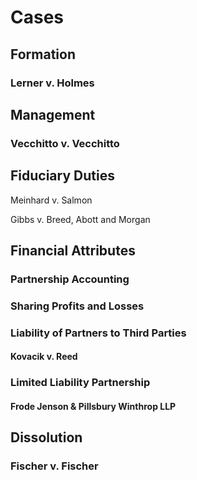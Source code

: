# Cases

## Formation

### Lerner v. Holmes



## Management

### Vecchitto v. Vecchitto



## Fiduciary Duties

Meinhard v. Salmon

Gibbs v. Breed, Abott and Morgan



## Financial Attributes

### Partnership Accounting

###

### Sharing Profits and Losses&#x20;

###

### Liability of Partners to Third Parties&#x20;

#### Kovacik v. Reed

###

### Limited Liability Partnership&#x20;

#### Frode Jenson & Pillsbury Winthrop LLP

## Dissolution

### Fischer v. Fischer
